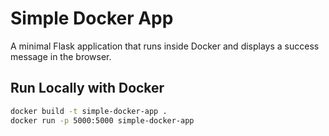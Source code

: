 # Simple Docker App

A minimal Flask application that runs inside Docker and displays a success message in the browser.

## Run Locally with Docker

```bash
docker build -t simple-docker-app .
docker run -p 5000:5000 simple-docker-app